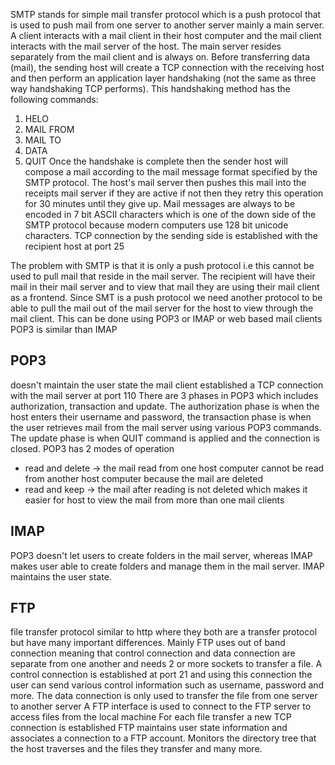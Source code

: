 SMTP stands for simple mail transfer protocol which is a push protocol that is used to push mail from one server to another server mainly a main server. A client interacts with a mail client in their host computer and the mail client interacts with the mail server of the host. The main server resides separately from the mail client and is always on. Before transferring data (mail), the sending host will create a TCP connection with the receiving host and then perform an application layer handshaking (not the same as three way handshaking TCP performs). This handshaking method has the following commands:
1. HELO
2. MAIL FROM
3. MAIL TO 
4. DATA
5. QUIT
Once the handshake is complete then the sender host will compose a mail according to the mail message format specified by the SMTP protocol. 
The host's mail server then pushes this mail into the receipts mail server if they are active if not then they retry this operation for 30 minutes until they give up. 
Mail messages are always to be encoded in 7 bit ASCII characters which is one of the down side of the SMTP protocol because modern computers use 128 bit unicode characters. 
TCP connection by the sending side is established with the recipient host at port 25

The problem with SMTP is that it is only a push protocol i.e this cannot be used to pull mail that reside in the mail server. The recipient will have their mail in their mail server and to view that mail they are using their mail client as a frontend. Since SMT is a push protocol we need another protocol to be able to pull the mail out of the mail server for the host to view through the mail client. This can be done using POP3 or IMAP or web based mail clients 
POP3 is similar than IMAP

## POP3
doesn't maintain the user state
the mail client established a TCP connection with the mail server at port 110
There are 3 phases in POP3 which includes authorization, transaction and update. The authorization phase is when the host enters their username and password, the transaction phase is when the user retrieves mail from the mail server using various POP3 commands. The update phase is when QUIT command is applied and the connection is closed. 
POP3 has 2 modes of operation
- read and delete -> the mail read from one host computer cannot be read from another host computer because the mail are deleted
- read and keep -> the mail after reading is not deleted which makes it easier for host to view the mail from more than one mail clients 

## IMAP
POP3 doesn't let users to create folders in the mail server, whereas IMAP makes user able to create folders and manage them in the mail server. 
IMAP maintains the user state. 


## FTP
file transfer protocol
similar to http where they both are a transfer protocol but have many important differences. Mainly FTP uses out of band connection meaning that control connection and data connection are separate from one another and needs 2 or more sockets to transfer a file. A control connection is established at port 21 and using this connection the user can send various control information such as username, password and more. The data connection is only used to transfer the file from one server to another server
A FTP interface is used to connect to the FTP server to access files from the local machine 
For each file transfer a new TCP connection is established 
FTP maintains user state information and associates a connection to a FTP account. Monitors the directory tree that the host traverses and the files they transfer and many more. 
